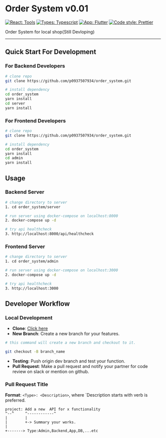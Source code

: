 # Order System v0.01

[![React: Tools](https://img.shields.io/badge/Admin-React-blue)](https://reactjs.org/)
[![Types: Typescript](https://img.shields.io/badge/Types-Typescript-blue?style=flat&logo=typescript)](https://www.typescriptlang.org/)
[![App: Flutter](https://img.shields.io/badge/App-Flutter-blue.svg?style=flat&logo=flutter)](https://flutter.dev/)
[![Code style: Prettier](https://img.shields.io/badge/Code_style-Prettier-ff69b4.svg?style=flat&logo=prettier)](https://prettier.io/)


Order System for local shop(Still Devloping)

---

## Quick Start For Development


### For Backend Developers


```sh
# clone repo
git clone https://github.com/p0937507934/order_system.git

# install dependency
cd order_system
yarn install 
cd server
yarn install
```

### For Frontend Developers


```sh
# clone repo
git clone https://github.com/p0937507934/order_system.git

# install dependency
cd order_system
yarn install 
cd admin
yarn install
```

## Usage

### Backend Server

```sh
# change directory to server
1. cd order_system/server

# run server using docker-compose on localhost:8000
2. docker-compose up -d

# try api healthcheck
3. http://localhost:8000/api/healthcheck
```

### Frontend Server

```sh
# change directory to server
1. cd order_system/admin

# run server using docker-compose on localhost:3000
2. docker-compose up -d

# try api healthcheck
3. http://localhost:3000
```


## Developer Workflow

### Local Development

- **Clone**: [Click here](#Quick-Start-for-Development)
- **New Branch**: Create a new branch for your features.
```sh
# this command will create a new branch and checkout to it.

git checkout -B branch_name
```
- **Testing**: Push origin dev branch and test your function.
- **Pull Request**: Make a pull request and notify your partner for code review on slack or mention on github. 



### Pull Request Title

**Format**: `<Type>: <Description>`, where `Description starts with verb is preferred.

```
project: Add a new  API for x functionality
^--^     ^------------^
|        |
|        +-> Summary your works.
|
+-------> Type:Admin,Backend,App,DB,...etc
```




